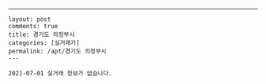 ---
    layout: post
    comments: true
    title: 경기도 의정부시
    categories: [실거래가]
    permalink: /apt/경기도 의정부시
    ---

    2021-07-01 실거래 정보가 없습니다.

    